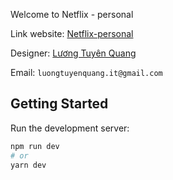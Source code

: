 Welcome to Netflix - personal

Link website: [Netflix-personal](https://netflix-personal.vercel.app/)

Designer: [Lương Tuyên Quang](https://www.facebook.com/fb.luongtuyenquang/)

Email: `luongtuyenquang.it@gmail.com`

## Getting Started

Run the development server:

```bash
npm run dev
# or
yarn dev
```
